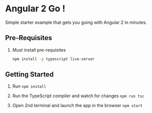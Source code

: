 # Angular 2 Go !

Simple starter example that gets you going with Angular 2 in minutes.

## Pre-Requisites

1. Must install pre-requisites

	```bash
	npm install -g typescript live-server
	```

## Getting Started

1. Run `npm install`

1. Run the TypeScript compiler and watch for changes `npm run tsc`

1. Open 2nd terminal and launch the app in the browser `npm start`